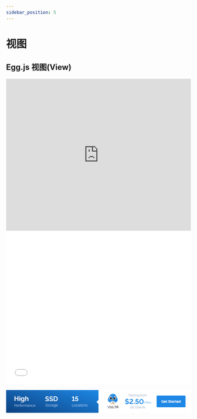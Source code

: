```yaml
---
sidebar_position: 5
---
```


# 视图

## Egg.js 视图(View)

<iframe width="100%" height="415" src="https://www.youtube.com/embed/f5_pyIz2p34" frameborder="0" allow="accelerometer; autoplay; encrypted-media; gyroscope; picture-in-picture" allowfullscreen></iframe>
<iframe width="100%" height="415" src="//player.bilibili.com/player.html?aid=840373404&bvid=BV1A54y1R7dW&cid=179350921&page=1" scrolling="no" border="0" frameborder="no" framespacing="0" allowfullscreen="true"> </iframe>

<a href="https://www.vultr.com/?ref=9634529-9J">![](./images/banner_1.png)</a>
